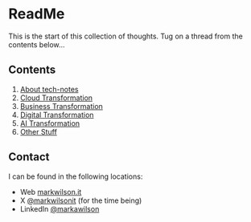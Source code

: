 # ReadMe
This is the start of this collection of thoughts. Tug on a thread from the contents below...

## Contents
1. [About tech-notes](tech-notes.md)
2. [Cloud Transformation](cloud-tx.md)
3. [Business Transformation](business-tx.md)
4. [Digital Transformation](digital-tx.md)
5. [AI Transformation](ai-tx.md)
6. [Other Stuff](uncategorised.md)

## Contact
I can be found in the following locations:
- Web [markwilson.it][1]
- X [@markwilsonit][2] (for the time being)
- LinkedIn [@markawilson][3]

[1]: <https://www.markwilson.co.uk/>
[2]: <https://twitter.com/markwilsonit>
[3]: <https://www.linkedin.com/in/markawilson/>
